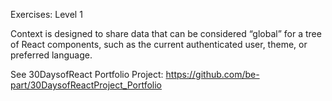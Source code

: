 Exercises: Level 1

Context is designed to share data that can be considered “global” for a tree of React components, such as the current authenticated user, theme, or preferred language. 

See 30DaysofReact Portfolio Project: https://github.com/be-part/30DaysofReactProject_Portfolio 